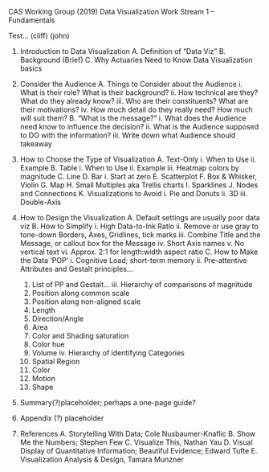 CAS Working Group (2019)
Data Visualization
Work Stream 1 – Fundamentals

Test… (cliff) (john)

1.	Introduction to Data Visualization
  A.	Definition of “Data Viz”
  B.	Background (Brief)
  C.	Why Actuaries Need to Know Data Visualization basics

2.	Consider the Audience
  A.	Things to Consider about the Audience
    i.	What is their role? What is their background?
    ii.	How technical are they? What do they already know?
    iii.	Who are their constituents? What are their motivations?
    iv.	How much detail do they really need? How much will suit them?
  B.	“What is the message?”
    i.	What does the Audience need know to influence the decision?
    ii.	What is the Audience supposed to DO with the information?
    iii.	Write down what Audience should takeaway

3.	How to Choose the Type of Visualization
  A.	Text-Only
    i.	When to Use
    ii.	Example
  B.	Table
    i.	When to Use
    ii.	Example
    iii.	Heatmap colors by magnitude
  C.	Line
  D.	Bar
    i.	Start at zero
  E.	Scatterplot
  F.	Box & Whisker, Violin
  G.	Map
  H.	Small Multiples aka Trellis charts
  I.	Sparklines
  J.	Nodes and Connections
  K.	Visualizations to Avoid
    i.	Pie and Donuts
    ii.	3D
    iii.	Double-Axis

4.	How to Design the Visualization
  A.	Default settings are usually poor data viz
  B.	How to Simplify
    i.	High Data-to-Ink Ratio
    ii.	Remove or use gray to tone-down Borders, Axes, Gridlines, tick marks 
    iii.	Combine Title and the Message, or callout box for the Message
    iv.	Short Axis names
    v.	No vertical text
    vi.	Approx. 2:1 for length:width aspect ratio
  C.	How to Make the Data ‘POP’
    i.	Cognitive Load; short-term memory 
    ii.	Pre-attentive Attributes and Gestalt principles…
      1.	List of PP and Gestalt…
    iii.	Hierarchy of comparisons of magnitude
      1.	Position along common scale
      2.	Position along non-aligned scale
      3.	Length
      4.	Direction/Angle
      5.	Area
      6.	Color and Shading saturation
      7.	Color hue
      8.	Volume
    iv.	Hierarchy of identifying Categories
      1.	Spatial Region
      2.	Color
      3.	Motion
      4.	Shape

5.	Summary(?)placeholder; perhaps a one-page guide?

6.	Appendix (?) placeholder

7.	References
  A.	Storytelling With Data; Cole Nusbaumer-Knaflic
  B.	Show Me the Numbers; Stephen Few
  C.	Visualize This, Nathan Yau
  D.	Visual Display of Quantitative Information; Beautiful Evidence; Edward Tufte
  E.	Visualization Analysis & Design, Tamara Munzner

